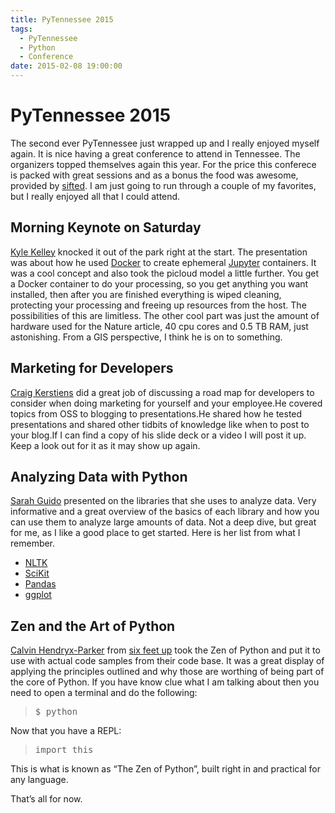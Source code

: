 ```yaml
---
title: PyTennessee 2015
tags:
  - PyTennessee
  - Python
  - Conference
date: 2015-02-08 19:00:00
---
```


# PyTennessee 2015

The second ever PyTennessee just wrapped up and I really enjoyed myself again.
It is nice having a great conference to attend in Tennessee. The organizers
topped themselves again this year. For the price this conferece is packed with
great sessions and as a bonus the food was awesome, provided by [sifted](http://www.siftednashville.co/). I am
just going to run through a couple of my favorites, but I really enjoyed all
that I could attend.

<div class="section" id="morning-keynote-on-saturday">

## Morning Keynote on Saturday

[Kyle Kelley](https://github.com/rgbkrk) knocked it out of the park right at the start. The presentation was
about how he used [Docker](https://www.docker.com/) to create ephemeral [Jupyter](http://jupyter.org/) containers. It was a cool
concept and also took the picloud model a little further. You get a Docker
container to do your processing, so you get anything you want installed, then
after you are finished everything is wiped cleaning, protecting your processing
and freeing up resources from the host. The possibilities of this are limitless.
The other cool part was just the amount of hardware used for the Nature article,
40 cpu cores and 0.5 TB RAM, just astonishing. From a GIS perspective, I think
he is on to something.

</div>
<div class="section" id="marketing-for-developers">

## Marketing for Developers

[Craig Kerstiens](http://www.craigkerstiens.com/) did a great job of discussing a road map for developers to
consider when doing marketing for yourself and your employee.He covered topics
from OSS to blogging to presentations.He shared how he tested presentations
and shared other tidbits of knowledge like when to post to your blog.If I can
find a copy of his slide deck or a video I will post it up. Keep a look out for
it as it may show up again.

</div>
<div class="section" id="analyzing-data-with-python">

## Analyzing Data with Python

[Sarah Guido](https://github.com/sarguido) presented on the libraries that she uses to analyze data. Very
informative and a great overview of the basics of each library and how you can
use them to analyze large amounts of data. Not a deep dive, but great for me, as
I like a good place to get started. Here is her list from what I remember.

*   [NLTK](http://www.nltk.org/)
*   [SciKit](http://scikit-learn.org/stable/)
*   [Pandas](http://pandas.pydata.org/)
*   [ggplot](http://ggplot.yhathq.com/)
</div>
<div class="section" id="zen-and-the-art-of-python">

## Zen and the Art of Python

[Calvin Hendryx-Parker](https://www.sixfeetup.com/author/calvin) from [six feet up](https://www.sixfeetup.com) took the Zen of Python and put it
to use with actual code samples from their code base. It was a great display of
applying the principles outlined and why those are worthing of being part of
the core of Python. If you have know clue what I am talking about then you need
to open a terminal and do the following:

> <div><div class="highlight-none"><div class="highlight"><pre>$ python
> </pre></div>
> </div>
> </div>

Now that you have a REPL:

> <div><div class="highlight-python"><div class="highlight"><pre><span class="kn">import</span> <span class="nn">this</span>
> </pre></div>
> </div>
> </div>

This is what is known as “The Zen of Python”, built right in and practical for
any language.

That’s all for now.

</div>